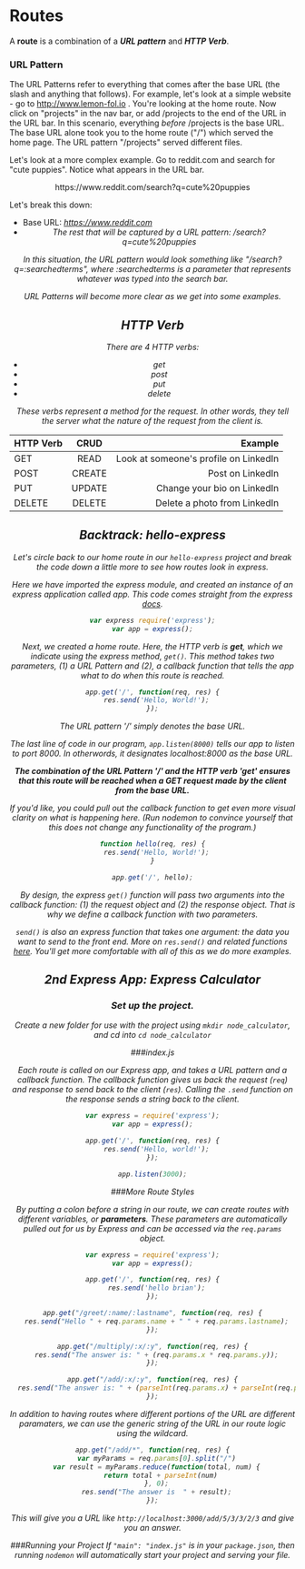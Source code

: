 # Routes

A **route** is a combination of a ***URL pattern*** and ***HTTP Verb***.

### URL Pattern
The URL Patterns refer to everything that comes after the base URL (the slash and anything that follows). For example, let's look at a simple website - go to http://www.lemon-fol.io . You're looking at the home route. Now click on "projects" in the nav bar, or add /projects to the end of the URL in the URL bar. In this scenario, everything _before_ /projects is the base URL. The base URL alone took you to the home route ("/") which served the home page. The URL pattern "/projects" served different files.

Let's look at a more complex example. Go to reddit.com and search for "cute puppies". Notice what appears in the URL bar.

<p align="center">https://www.reddit.com/search?q=cute%20puppies</p>

Let's break this down:
* Base URL:
<em align="center">https://www.reddit.com<em>
* The rest that will be captured by a URL pattern:
<em align="center">/search?q=cute%20puppies</em>

In this situation, the URL pattern would look something like "/search?q=:searchedterms", where :searchedterms is a parameter that represents whatever was typed into the search bar.

URL Patterns will become more clear as we get into some examples.

## HTTP Verb

There are 4 HTTP verbs:
* get
* post
* put
* delete

These verbs represent a _method_ for the request. In other words, they tell the server what the nature of the request from the client is.

| HTTP Verb     | CRUD          | Example  |
| ------------- |:-------------:| -----------------:|
| GET           | READ          | Look at someone's profile on LinkedIn |
| POST          | CREATE        | Post on LinkedIn |
| PUT           | UPDATE        | Change your bio on LinkedIn |
| DELETE        | DELETE        | Delete a photo from LinkedIn |


## Backtrack: hello-express

Let's circle back to our home route in our ```hello-express``` project and break the code down a little more to see how routes look in express.

Here we have imported the express module, and created an instance of an express application called _app_. This code comes straight from the express [docs](https://expressjs.com/en/guide/routing.html).
```js
var express require('express');
var app = express();
```

Next, we created a home route. Here, the HTTP verb is ***get***, which we indicate using the express method, ```get()```. This method takes two parameters, (1) a URL Pattern and (2), a callback function that tells the app what to do when this route is reached.
```js
app.get('/', function(req, res) {
  res.send('Hello, World!');
});
```

The URL pattern '/' simply denotes the base URL.

The last line of code in our program, ```app.listen(8000)``` tells our app to listen to port 8000. In otherwords, it designates localhost:8000 as the base URL.

***The combination of the URL Pattern '/' and the HTTP verb 'get' ensures that this route will be reached when a GET request made by the client from the base URL.***

If you'd like, you could pull out the callback function to get even more visual clarity on what is happening here. (Run nodemon to convince yourself that this does not change any functionality of the program.)

```js
function hello(req, res) {
  res.send('Hello, World!');
}

app.get('/', hello);
```
By design, the express ```get()``` function will pass two arguments into the callback function: (1) the request object and (2) the response object. That is why we define a callback function with two parameters.

```send()``` is also an express function that takes one argument: the data you want to send to the front end. More on ```res.send()``` and related functions [here](https://fullstack-developer.academy/res-json-vs-res-send-vs-res-end-in-express/). You'll get more comfortable with all of this as we do more examples.

## 2nd Express App: Express Calculator

### Set up the project.
Create a new folder for use with the project using `mkdir node_calculator`, and cd into `cd node_calculator`

###index.js

Each route is called on our Express app, and takes a URL pattern and a callback function. The callback function gives us back the request (`req`) and response to send back to the client (`res`). Calling the `.send` function on the response sends a string back to the client.

```js
var express = require('express');
var app = express();

app.get('/', function(req, res) {
  res.send('Hello, world!');
});

app.listen(3000);
```

###More Route Styles

By putting a colon before a string in our route, we can create routes with different variables, or **parameters**. These parameters are automatically pulled out for us by Express and can be accessed via the `req.params` object.

```js
var express = require('express');
var app = express();

app.get('/', function(req, res) {
  res.send('hello brian');
});

app.get("/greet/:name/:lastname", function(req, res) {
  res.send("Hello " + req.params.name + " " + req.params.lastname);
});

app.get("/multiply/:x/:y", function(req, res) {
  res.send("The answer is: " + (req.params.x * req.params.y));
});

app.get("/add/:x/:y", function(req, res) {
  res.send("The answer is: " + (parseInt(req.params.x) + parseInt(req.params.y)));
});
```

In addition to having routes where different portions of the URL are different paramaters, we can use the generic string of the URL in our route logic using the wildcard.

```js
app.get("/add/*", function(req, res) {
  var myParams = req.params[0].split("/")
  var result = myParams.reduce(function(total, num) {
    return total + parseInt(num)
  }, 0);
  res.send("The answer is  " + result);
});
```

This will give you a URL like `http://localhost:3000/add/5/3/3/2/3` and give you an answer.

###Running your Project
If `"main": "index.js"` is in your `package.json`, then running `nodemon` will automatically start your project and serving your file.
